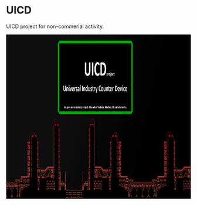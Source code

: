 # UICD
UICD project for non-commerial activity.
<div id="header" align="center">
  <img src="resources/img/preview.png" width="1200" height="450"/>
</div>
